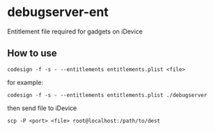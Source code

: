 # debugserver-ent
Entitlement file required for gadgets on iDevice
## How to use
`codesign -f -s - --entitlements entitlements.plist <file>`

for example:

`codesign -f -s - --entitlements entitlements.plist ./debugserver`

then send file to iDevice

`scp -P <port> <file> root@localhost:/path/to/dest`
